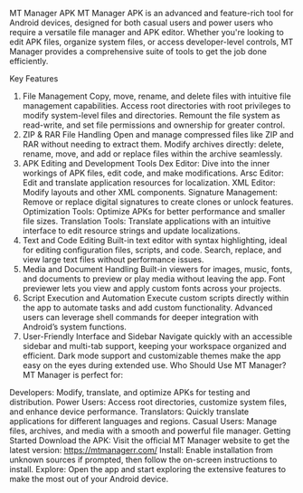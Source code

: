 MT Manager APK
MT Manager APK is an advanced and feature-rich tool for Android devices, designed for both casual users and power users who require a versatile file manager and APK editor. Whether you're looking to edit APK files, organize system files, or access developer-level controls, MT Manager provides a comprehensive suite of tools to get the job done efficiently.

Key Features
1. File Management
Copy, move, rename, and delete files with intuitive file management capabilities.
Access root directories with root privileges to modify system-level files and directories.
Remount the file system as read-write, and set file permissions and ownership for greater control.
2. ZIP & RAR File Handling
Open and manage compressed files like ZIP and RAR without needing to extract them.
Modify archives directly: delete, rename, move, and add or replace files within the archive seamlessly.
3. APK Editing and Development Tools
Dex Editor: Dive into the inner workings of APK files, edit code, and make modifications.
Arsc Editor: Edit and translate application resources for localization.
XML Editor: Modify layouts and other XML components.
Signature Management: Remove or replace digital signatures to create clones or unlock features.
Optimization Tools: Optimize APKs for better performance and smaller file sizes.
Translation Tools: Translate applications with an intuitive interface to edit resource strings and update localizations.
4. Text and Code Editing
Built-in text editor with syntax highlighting, ideal for editing configuration files, scripts, and code.
Search, replace, and view large text files without performance issues.
5. Media and Document Handling
Built-in viewers for images, music, fonts, and documents to preview or play media without leaving the app.
Font previewer lets you view and apply custom fonts across your projects.
6. Script Execution and Automation
Execute custom scripts directly within the app to automate tasks and add custom functionality.
Advanced users can leverage shell commands for deeper integration with Android’s system functions.
7. User-Friendly Interface and Sidebar
Navigate quickly with an accessible sidebar and multi-tab support, keeping your workspace organized and efficient.
Dark mode support and customizable themes make the app easy on the eyes during extended use.
Who Should Use MT Manager?
MT Manager is perfect for:

Developers: Modify, translate, and optimize APKs for testing and distribution.
Power Users: Access root directories, customize system files, and enhance device performance.
Translators: Quickly translate applications for different languages and regions.
Casual Users: Manage files, archives, and media with a smooth and powerful file manager.
Getting Started
Download the APK: Visit the official MT Manager website to get the latest version: https://mtmanagerr.com/
Install: Enable installation from unknown sources if prompted, then follow the on-screen instructions to install.
Explore: Open the app and start exploring the extensive features to make the most out of your Android device.
